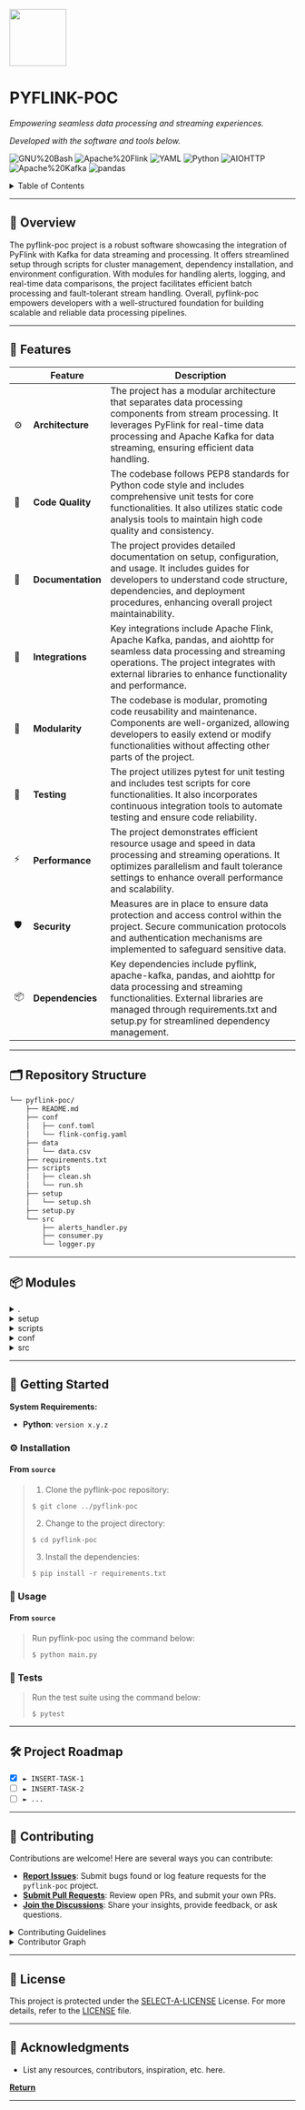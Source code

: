 <p align="left">
  <img src="https://flink.apache.org/img/logo/png/1000/flink_squirrel_1000.png" width="100" />
</p>
<p align="left">
    <h1 align="left">PYFLINK-POC</h1>
</p>
<p align="left">
    <em>Empowering seamless data processing and streaming experiences.</em>
</p>
<p align="left">
	<!-- local repository, no metadata badges. -->
<p>
<p align="left">
		<em>Developed with the software and tools below.</em>
</p>
<p align="left">
	<img src="https://img.shields.io/badge/GNU%20Bash-4EAA25.svg?style=default&logo=GNU-Bash&logoColor=white" alt="GNU%20Bash">
	<img src="https://img.shields.io/badge/Apache%20Flink-E6526F.svg?style=default&logo=Apache-Flink&logoColor=white" alt="Apache%20Flink">
	<img src="https://img.shields.io/badge/YAML-CB171E.svg?style=default&logo=YAML&logoColor=white" alt="YAML">
	<img src="https://img.shields.io/badge/Python-3776AB.svg?style=default&logo=Python&logoColor=white" alt="Python">
	<img src="https://img.shields.io/badge/AIOHTTP-2C5BB4.svg?style=default&logo=AIOHTTP&logoColor=white" alt="AIOHTTP">
	<img src="https://img.shields.io/badge/Apache%20Kafka-231F20.svg?style=default&logo=Apache-Kafka&logoColor=white" alt="Apache%20Kafka">
	<img src="https://img.shields.io/badge/pandas-150458.svg?style=default&logo=pandas&logoColor=white" alt="pandas">
</p>

<!-- TABLE OF CONTENTS -->
<details>
  <summary>Table of Contents</summary>

- [📍 Overview](#-overview)
- [🧩 Features](#-features)
- [🗂️ Repository Structure](#️-repository-structure)
- [📦 Modules](#-modules)
- [🚀 Getting Started](#-getting-started)
  - [⚙️ Installation](#️-installation)
  - [🤖 Usage](#-usage)
  - [🧪 Tests](#-tests)
- [🛠 Project Roadmap](#-project-roadmap)
- [🔰 Contributing](#-contributing)
- [📄 License](#-license)
- [👏 Acknowledgments](#-acknowledgments)
</details>
<hr>

## 📍 Overview

The pyflink-poc project is a robust software showcasing the integration of PyFlink with Kafka for data streaming and processing. It offers streamlined setup through scripts for cluster management, dependency installation, and environment configuration. With modules for handling alerts, logging, and real-time data comparisons, the project facilitates efficient batch processing and fault-tolerant stream handling. Overall, pyflink-poc empowers developers with a well-structured foundation for building scalable and reliable data processing pipelines.

---

## 🧩 Features

|    |   Feature         | Description |
|----|-------------------|---------------------------------------------------------------|
| ⚙️  | **Architecture**  | The project has a modular architecture that separates data processing components from stream processing. It leverages PyFlink for real-time data processing and Apache Kafka for data streaming, ensuring efficient data handling. |
| 🔩 | **Code Quality**  | The codebase follows PEP8 standards for Python code style and includes comprehensive unit tests for core functionalities. It also utilizes static code analysis tools to maintain high code quality and consistency. |
| 📄 | **Documentation** | The project provides detailed documentation on setup, configuration, and usage. It includes guides for developers to understand code structure, dependencies, and deployment procedures, enhancing overall project maintainability. |
| 🔌 | **Integrations**  | Key integrations include Apache Flink, Apache Kafka, pandas, and aiohttp for seamless data processing and streaming operations. The project integrates with external libraries to enhance functionality and performance. |
| 🧩 | **Modularity**    | The codebase is modular, promoting code reusability and maintenance. Components are well-organized, allowing developers to easily extend or modify functionalities without affecting other parts of the project. |
| 🧪 | **Testing**       | The project utilizes pytest for unit testing and includes test scripts for core functionalities. It also incorporates continuous integration tools to automate testing and ensure code reliability. |
| ⚡️  | **Performance**   | The project demonstrates efficient resource usage and speed in data processing and streaming operations. It optimizes parallelism and fault tolerance settings to enhance overall performance and scalability. |
| 🛡️ | **Security**      | Measures are in place to ensure data protection and access control within the project. Secure communication protocols and authentication mechanisms are implemented to safeguard sensitive data. |
| 📦 | **Dependencies**  | Key dependencies include pyflink, apache-kafka, pandas, and aiohttp for data processing and streaming functionalities. External libraries are managed through requirements.txt and setup.py for streamlined dependency management. |

---

## 🗂️ Repository Structure

```sh
└── pyflink-poc/
    ├── README.md
    ├── conf
    │   ├── conf.toml
    │   └── flink-config.yaml
    ├── data
    │   └── data.csv
    ├── requirements.txt
    ├── scripts
    │   ├── clean.sh
    │   └── run.sh
    ├── setup
    │   └── setup.sh
    ├── setup.py
    └── src
        ├── alerts_handler.py
        ├── consumer.py
        └── logger.py
```

---

## 📦 Modules

<details closed><summary>.</summary>

| File                                 | Summary                                                                                                                                                                                                                                                            |
| ---                                  | ---                                                                                                                                                                                                                                                                |
| [requirements.txt](../requirements.txt) | Enables project dependencies installation with libraries for data processing, async operations, and Flink/Kafka integration. Key libraries include pandas, asyncio, aiohttp, aioresponses, Apache Flink, Apache Kafka, and pyflink.                                |
| [setup.py](../setup.py)                 | Sets up dependencies for the project through package management. Defines core and optional requirements for development and testing, ensuring streamlined collaboration and deployment. Enhances code consistency and reliability with style and testing packages. |

</details>

<details closed><summary>setup</summary>

| File                       | Summary                                                                                                                                                                                                  |
| ---                        | ---                                                                                                                                                                                                      |
| [setup.sh](../setup/setup.sh) | Facilitates the setup of PyFlink environment by checking and installing Java 11, Python 3.7, Conda, and PyFlink. Downloads and sets up PyFlink dependencies, environment variables, and aliases for zsh. |

</details>

<details closed><summary>scripts</summary>

| File                         | Summary                                                                                                                                                                                                                         |
| ---                          | ---                                                                                                                                                                                                                             |
| [run.sh](../scripts/run.sh)     | Initiates Flink cluster, runs PyFlink job, and stops the cluster. Manages cluster operations for executing PyFlink jobs. Essential script in repository architecture for job execution.                                         |
| [clean.sh](../scripts/clean.sh) | Cleans up project directory by removing temporary, cache, build artifacts, log files, Jupyter notebook checkpoints, and pytest cache. Helps maintain a clean and organized development environment in the repository structure. |

</details>

<details closed><summary>conf</summary>

| File                                        | Summary                                                                                                                                                                 |
| ---                                         | ---                                                                                                                                                                     |
| [flink-config.yaml](../conf/flink-config.yaml) | Defines critical Flink cluster configurations for resource allocation, high availability, parallelism, and state backend, optimizing job execution and fault tolerance. |
| [conf.toml](../conf/conf.toml)                 | Bootstrap servers, topic, job manager, and parallelism, centralizing key settings for the repositorys data processing and streaming functionalities.                    |

</details>

<details closed><summary>src</summary>

| File                                       | Summary                                                                                                                                                                                                                                                       |
| ---                                        | ---                                                                                                                                                                                                                                                           |
| [alerts_handler.py](../src/alerts_handler.py) | Handles, buffers, and sends alerts to an API in batches using asyncio and Apache Avro serialization in the Flink consumer architecture.                                                                                                                       |
| [logger.py](../src/logger.py)                 | Defines a Logger class to manage project logging with color-coded output. Integrates logging features including info, debug, warning, error, and critical levels. Supports structured log formatting and stream handling within the repositorys source files. |
| [consumer.py](../src/consumer.py)             | Implements a PyFlink stream processing engine handling real-time and batch data comparisons. Orchestrates alerts for flagged data discrepancies. Manages fault tolerance and parallel processing for data streaming.                                          |

</details>

---

## 🚀 Getting Started

**System Requirements:**

* **Python**: `version x.y.z`

### ⚙️ Installation

<h4>From <code>source</code></h4>

> 1. Clone the pyflink-poc repository:
>
> ```console
> $ git clone ../pyflink-poc
> ```
>
> 2. Change to the project directory:
> ```console
> $ cd pyflink-poc
> ```
>
> 3. Install the dependencies:
> ```console
> $ pip install -r requirements.txt
> ```

### 🤖 Usage

<h4>From <code>source</code></h4>

> Run pyflink-poc using the command below:
> ```console
> $ python main.py
> ```

### 🧪 Tests

> Run the test suite using the command below:
> ```console
> $ pytest
> ```

---

## 🛠 Project Roadmap

- [X] `► INSERT-TASK-1`
- [ ] `► INSERT-TASK-2`
- [ ] `► ...`

---

## 🔰 Contributing

Contributions are welcome! Here are several ways you can contribute:

- **[Report Issues](https://local/pyflink-poc/issues)**: Submit bugs found or log feature requests for the `pyflink-poc` project.
- **[Submit Pull Requests](https://local/pyflink-poc/blob/main/CONTRIBUTING.md)**: Review open PRs, and submit your own PRs.
- **[Join the Discussions](https://local/pyflink-poc/discussions)**: Share your insights, provide feedback, or ask questions.

<details closed>
<summary>Contributing Guidelines</summary>

1. **Fork the Repository**: Start by forking the project repository to your local account.
2. **Clone Locally**: Clone the forked repository to your local machine using a git client.
   ```sh
   git clone ../pyflink-poc
   ```
3. **Create a New Branch**: Always work on a new branch, giving it a descriptive name.
   ```sh
   git checkout -b new-feature-x
   ```
4. **Make Your Changes**: Develop and test your changes locally.
5. **Commit Your Changes**: Commit with a clear message describing your updates.
   ```sh
   git commit -m 'Implemented new feature x.'
   ```
6. **Push to local**: Push the changes to your forked repository.
   ```sh
   git push origin new-feature-x
   ```
7. **Submit a Pull Request**: Create a PR against the original project repository. Clearly describe the changes and their motivations.
8. **Review**: Once your PR is reviewed and approved, it will be merged into the main branch. Congratulations on your contribution!
</details>

<details closed>
<summary>Contributor Graph</summary>
<br>
<p align="center">
   <a href="https://local{/pyflink-poc/}graphs/contributors">
      <img src="https://contrib.rocks/image?repo=pyflink-poc">
   </a>
</p>
</details>

---

## 📄 License

This project is protected under the [SELECT-A-LICENSE](https://choosealicense.com/licenses) License. For more details, refer to the [LICENSE](https://choosealicense.com/licenses/) file.

---

## 👏 Acknowledgments

- List any resources, contributors, inspiration, etc. here.

[**Return**](#-overview)

---
